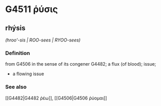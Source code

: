 # G4511 ῥύσις

## rhýsis

_(hroo'-sis | ROO-sees | RYOO-sees)_

### Definition

from G4506 in the sense of its congener G4482; a flux (of blood); issue; 

- a flowing issue

### See also

[[G4482|G4482 ῥέω]], [[G4506|G4506 ῥύομαι]]
